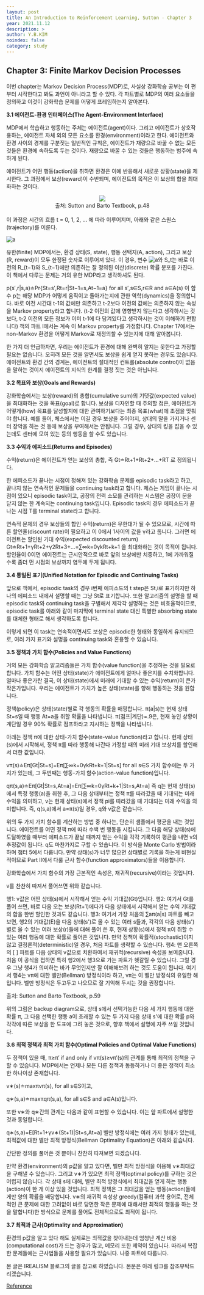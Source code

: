 ```yaml
---
layout: post
title: An Introduction to Reinforcement Learning, Sutton - Chapter 3
year: 2021.11.12
description: >
author: Y.B.KIM
noindex: false
category: study
---
```


**Chapter 3: Finite Markov Decision Processes**
---

이번 chapter는 Markov Decision Process(MDP)로, 사실상 강화학습 공부는 이 편부터 시작한다고 봐도 과언이 아니라고 할 수 있다. 각 파트별로 MDP의 여러 요소들을 정의하고 이것이 강화학습 문제를 어떻게 프레임하는지 알아본다.



**3.1 에이전트-환경 인터페이스(The Agent-Environment Interface)**

MDP에서 학습하고 행동하는 주체는 에이전트(agent)이다. 그리고 에이전트가 상호작용하는, 에이전트 자체 외의 모든 요소를 환경(environment)이라고 한다. 에이전트와 환경 사이의 경계를 구분짓는 일반적인 규칙은, 에이전트가 재량으로 바꿀 수 없는 모든 것들은 환경에 속하도록 두는 것이다. 재량으로 바꿀 수 있는 것들은 행동하는 범주에 속하게 된다.

에이전트가 어떤 행동(action)을 취하면 환경은 이에 반응해서 새로운 상황(state)을 제시한다. 그 과정에서 보상(reward)이 수반되며, 에이전트의 목적은 이 보상의 합을 최대화하는 것이다.

<div style="text-align: center;">
     <img src="https://i0.wp.com/irealist.org/wp-content/uploads/kboard_attached/4/202005/5ebf1d072e54c8414229.png?w=840&ssl=1">
     <br>출처: Sutton and Barto Textbook, p.48
</div>

<br>
이 과정은 시간의 흐름 t = 0, 1, 2, ... 에 따라 이루어지며, 아래와 같은 스퀀스(trajectory)를 이룬다.

![a](https://latex.codecogs.com/gif.download?S_0%2C%20A_0%2C%20R_1%2C%20S_1%2C%20A_1%2C%20R_2%2C%20S_2%2C%20A_2%2C%20R_3%2C%20...)

유한(finite) MDP에서는, 환경 상태(S, state), 행동 선택지(A, action), 그리고 보상(R, reward)이 모두 한정된 숫자로 이루어져 있다. 이 경우, 변수 ![a](https://latex.codecogs.com/gif.download?R_t)와 S_t는 바로 이전의 R_{t−1}와 S_{t−1}에만 의존하는 잘 정의된 이산(discrete) 확률 분포를 가진다. 이 책에서 다루는 문제는 거의 유한 MDP라고 생각하셔도 된다.

p(s′,r|s,a)≐Pr{St=s′,Rt=r|St−1=s,At−1=a} for all s′,s∈S,r∈R and a∈A(s)
이 함수 p는 해당 MDP가 어떻게 움직이고 돌아가는지에 관한 역학(dynamics)을 정의합니다. 바로 이전 시간대 t-1의 값에만 의존하고 t-2보다 이전의 값에는 의존하지 않는 속성을 Markov property라고 합니다. (t-2 이전의 값에 영향받지 않는다고 생각하시는 것보다, t-2 이전의 모든 정보가 이미 t-1에 다 담겨있다고 생각하시는 것이 이해하기 편합니다) 책의 파트 I에서는 계속 이 Markov property를 가정합니다. Chapter 17에서는 non-Markov 환경을 어떻게 Markov로 재정의할 수 있는지에 대해 알아봅니다.

한 가지 더 언급하자면, 우리는 에이전트가 환경에 대해 완벽히 알지는 못한다고 가정할 필요는 없습니다. 오히려 모든 것을 알면서도 보상을 쉽게 얻지 못하는 경우도 있습니다. 에이전트와 환경 간의 경계는, 에이전트의 절대적인 컨트롤(absolute control)이 없음을 말하는 것이지 에이전트의 지식의 한계를 결정 짓는 것은 아닙니다.



**3.2 목표와 보상(Goals and Rewards)**

강화학습에서는 보상(reward)의 총합(cumulative sum)의 기댓값(expected value)을 최대화하는 것을 목표(goal)로 합니다. 보상을 디자인할 때 주의할 점은, 에이전트가 어떻게(how) 목표를 달성할지에 대한 관여하기보다는 최종 목표(what)에 초점을 맞춰야 합니다. 예를 들어, 체스에서는 이길 경우 보상을 주어야지, 상대의 말을 가지거나 센터 장악을 하는 것 등에 보상을 부여해서는 안됩니다. 그럴 경우, 상대의 킹을 잡을 수 있는데도 센터에 모여 있는 등의 행동을 할 수도 있습니다.



**3.3 수익과 에피소드(Returns and Episodes)**

수익(return)은 에이전트가 얻는 보상의 총합, 즉 Gt≐Rt+1+Rt+2+...+RT 로 정의됩니다.

한 에피소드가 끝나는 시점이 정해져 있는 강화학습 문제를 episodic task라고 하고, 끝나지 않는 연속적인 문제들을 continuing task라고 합니다. 체스는 게임이 끝나는 시점이 있으니 episodic task이고, 공장의 전력 소모를 관리하는 시스템은 공장이 문을 닫지 않는 한 계속되는 continuing task입니다. Episodic task의 경우 에피소드가 끝나는 시점 T를 terminal state라고 합니다.

연속적 문제의 경우 보상들의 합인 수익(return)은 무한대가 될 수 있으므로, 시간에 따른 할인율(discount rate)이 필요하고 이 0에서 1사이의 값을 γ라고 둡니다. 그러면 에이전트는 할인된 기대 수익(expected discounted return) Gt≐Rt+1+γRt+2+γ2Rt+3+...=∑∞k=0γkRt+k+1 을 최대화하는 것이 목적이 됩니다. 할인율이 0이면 에이전트는 근시안적으로 바로 앞의 보상에만 치중하고, 1에 가까워질수록 좀더 먼 시점의 보상까지 염두에 두게 됩니다.



**3.4 통일된 표기(Unified Notation for Episodic and Continuing Tasks)**

앞으로 책에서, episodic task의 경우 i번째 에피소드의 t step은 St,i로 표기하지만 하나의 에피소드 내에서 설명할 때는 그냥 St로 표기합니다. 또한 알고리즘의 설명을 할 때 episodic task와 continuing task을 구별해서 제각각 설명하는 것은 비효율적이므로, episodic task를 아래와 같이 마지막에 terminal state 대신 특별한 absorbing state를 대체한 형태로 해서 생각하도록 합니다.



이렇게 되면 이 task는 연속적이면서도 보상은 episodic한 형태와 동일하게 유지되므로, 여러 가지 표기와 설명을 continuing task와 혼용할 수 있습니다.



**3.5 정책과 가치 함수(Policies and Value Functions)**

거의 모든 강화학습 알고리즘들은 가치 함수(value function)을 추정하는 것을 필요로 합니다. 가치 함수는 어떤 상태(state)가 에이전트에게 얼마나 좋은지를 수치화합니다. 얼마나 좋은가란 결국, 이 상태(state)에서 미래에 기대할 수 있는 수익(return)이 큰가 작은가입니다. 우리는 에이전트가 가치가 높은 상태(state)를 향해 행동하는 것을 원합니다.

정책(policy)은 상태(state)별로 각 행동의 확률을 매핑합니다. π(a|s)는 현재 상태 St=s일 때 행동 At=a을 취할 확률을 나타냅니다. π(점프|계단)=.9은, 현재 놓인 상황이 계단일 경우 90% 확률로 점프하라고 지시하는 정책을 나타냅니다.

아래는 정책 π에 대한 상태-가치 함수(state-value function)라고 합니다. 현재 상태(s)에서 시작해서, 정책 π를 따라 행동해 나간다 가정할 때의 미래 기대 보상치를 할인해서 더한 값입니다.

vπ(s)≐Eπ[Gt|St=s]=Eπ[∑∞k=0γkRt+k+1|St=s] for all s∈S
가치 함수에는 두 가지가 있는데, 그 두번째는 행동-가치 함수(action-value function)입니다.

qπ(s,a)≐Eπ[Gt|St=s,At=a]=Eπ[∑∞k=0γRt+k+1|St=s,At=a]
즉 q는 현재 상태(s)에서 특정 행동(a)을 취한 후, 그 다음 상태부터는 정책 π를 따라갔을 때 기대되는 미래 수익을 의미하고, v는 현재 상태(s)에서 정책 pi를 따라갔을 때 기대되는 미래 수익을 의미합니다. 즉, q(s,a)에서 a=π(s)일 경우, q와 v값은 같습니다.

위의 두 가지 가치 함수를 계산하는 방법 중 하나는, 단순히 샘플에서 평균을 내는 것입니다. 에이전트를 어떤 정책 π에 따라 수백 번 행동을 시킵니다. 그 다음 해당 상태(s)에 도달하였을 때부터 에피소드가 끝날 때까지 얻는 수익을 각각 기록하여 평균을 내면 v의 추정값이 됩니다. q도 마찬가지로 구할 수 있습니다. 이 방식을 Monte Carlo 방법이라 하며 챕터 5에서 다룹니다. 만약 상태(s)가 너무 많으면 상태별로 기록을 하는게 비현실적이므로 Part II에서 다룰 근사 함수(function approximators)들을 이용합니다.

강화학습에서 가치 함수의 가장 근본적인 속성은, 재귀적(recursive)이라는 것입니다.


v를 찬찬히 따져서 풀어쓰면 위와 같습니다.

행1: v값은 어떤 상태(s)에서 시작해서 얻는 수익 기대값(Gt)입니다.
행2: 여기서 Gt를 풀어 쓰면, 바로 다음 오는 보상(Rt+1)에다가 다음 상태에서 시작해서 얻는 수익 기대값의 합을 한번 할인한 것과도 같습니다.
행3: 여기서 가장 처음의 ∑aπ(a|s) 파트를 빼고 보면, 행2의 기대값(E)을 다음 상태(s')로 올 수 있는 여러 s들과, 각각의 다음 상태(s')별로 올 수 있는 여러 보상(r)들에 대해 풀어 쓴 후, 현재 상황(s)에서 정책 π이 취할 수 있는 여러 행동에 대한 확률로 풀어쓴 것입니다. 만약 정책이 확률적(stochastic)이지 않고 결정론적(deterministic)일 경우, 처음 파트를 생략할 수 있습니다.
행4: 맨 오른쪽의 [ ] 파트를 다음 상태의 v값으로 치환하여서 재귀적(recursive) 속성을 보여줍니다.
처음 이 공식을 접하면 특히 행2에서 행3으로 가는 파트가 헷갈릴 수 있습니다. 그럴 경우 그냥 행4가 의미하는 바가 무엇인지만 잘 이해해보려 하는 것도 도움이 됩니다. 여기서 행4는 vπ에 대한 벨만(Bellman) 방정식이라 하고, vπ는 이 벨만 방정식의 유일한 해입니다. 벨만 방정식은 두고두고 나오므로 잘 기억해 두시는 것을 권장합니다.


출처: Sutton and Barto Textbook, p.59

위의 그림은 backup diagram으로, 상태 s에서 선택가능한 다음 세 가지 행동에 대한 확률 π, 그 다음 선택한 행동 a이 초래할 수 있는 두 가지 다음 상태 s'에 대한 확률 p와 각각에 따른 보상을 한 도표에 그려 놓은 것으로, 향후 책에서 설명에 자주 쓰일 것입니다.



**3.6 최적 정책과 최적 가치 함수(Optimal Policies and Optimal Value Functions)**

두 정책이 있을 때, π≥π′ if and only if vπ(s)≥vπ′(s)의 관계를 통해 최적의 정책을 구할 수 있습니다. MDP에서는 언제나 모든 다른 정책과 동등하거나 더 좋은 정책이 최소한 하나이상 존재합니다.

v∗(s)≐maxπvπ(s), for all s∈S이고,

q∗(s,a)≐maxπqπ(s,a), for all s∈S and a∈A(s)입니다.

또한 v∗와 q∗간의 관계는 다음과 같이 표현할 수 있습니다. 이는 앞 파트에서 설명한 것과 동일합니다.

q∗(s,a)=E[Rt+1+γv∗(St+1)|St=s,At=a]
벨만 방정식에는 여러 가지 형태가 있는데, 최적값에 대한 벨만 최적 방정식(Bellman Optimality Equation)은 아래와 같습니다.





간단한 정의를 풀어쓴 것 뿐이니 찬찬히 따져보면 되겠습니다.

만약 환경(environment)의 p값을 알고 있다면, 벨만 최적 방정식을 이용해 v∗최대값을 구해낼 수 있습니다. 그리고 v∗가 있으면 최적 정책(optimal policy)를 구하는 것은 어렵지 않습니다. 각 상태 s에 대해, 벨만 최적 방정식에서 최대값을 얻게 하는 행동(action)이 한 개 이상 있을 것입니다. 최적 정책은 그 최대값을 얻는 행동(action)들에게만 양의 확률을 배당합니다. v∗의 재귀적 속성상 greedy(컴퓨터 과학 용어로, 전체적인 큰 문제에 대한 고려없이 바로 당면한 작은 문제에 대해서만 최적의 행동을 하는 것을 말합니다)한 방식으로 문제를 풀어도 전체적으로도 최적이 됩니다.



**3.7 최적과 근사(Optimality and Approximation)**

환경의 p값을 알고 있다 해도 실제로는 최적값을 찾아내는데 엄청난 계산 비용(computational cost)가 드는 경우가 많고, 메모리 또한 제약이 있습니다. 따라서 복잡한 문제들에는 근사법들을 사용할 필요가 있습니다. 나중 파트에 다룹니다.

본 글은 IREALISM 블로그의 글을 참고로 하였습니다. 본문은 아래 링크를 참조부탁드리겠습니다.

[Reference](https://irealist.org/data-science/?mod=document&uid=7864)